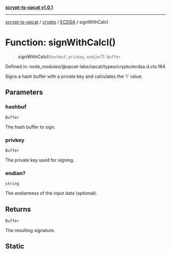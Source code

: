 [**scrypt-ts-opcat v1.0.1**](../../../../../README.md)

***

[scrypt-ts-opcat](../../../../../README.md) / [crypto](../../../README.md) / [ECDSA](../README.md) / signWithCalcI

# Function: signWithCalcI()

> **signWithCalcI**(`hashbuf`, `privkey`, `endian`?): `Buffer`

Defined in: node\_modules/@opcat-labs/opcat/types/crypto/ecdsa.d.cts:164

Signs a hash buffer with a private key and calculates the 'i' value.

## Parameters

### hashbuf

`Buffer`

The hash buffer to sign.

### privkey

`Buffer`

The private key used for signing.

### endian?

`string`

The endianness of the input data (optional).

## Returns

`Buffer`

The resulting signature.

## Static
